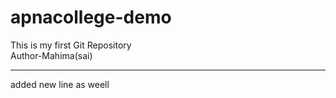 # apnacollege-demo
This is my first Git Repository
<br>
Author-Mahima(sai)<hr>
added new line as weell
